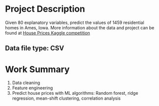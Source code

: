 # Project Description

Given 80 explanatory variables, predict the values of 1459 residential homes in Ames, Iowa. More information about the data and project can be found at [House Prices Kaggle competition](https://www.kaggle.com/c/house-prices-advanced-regression-techniques)

## Data file type: CSV

# Work Summary
1. Data cleaning
2. Feature engineering
3. Predict house prices with ML algorithms: Random forest, ridge regression, mean-shift clustering, correlation analysis
